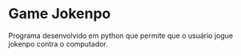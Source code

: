 # Game Jokenpo
Programa desenvolvido em python que permite que o usuário jogue jokenpo contra o computador.
